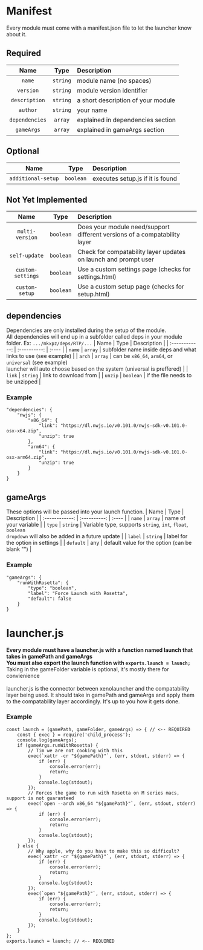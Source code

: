 # Manifest
Every module must come with a manifest.json file to let the launcher know about it.
## Required
| Name | Type | Description |
| :------------: | :----------: | :---- |
| `name` | `string` | module name (no spaces) |
| `version` | `string` | module version identifier |
| `description` | `string` | a short description of your module |
| `author` | `string` | your name |
| `dependencies` | `array` | explained in dependencies section |
| `gameArgs` | `array` | explained in gameArgs section |
## Optional
| Name | Type | Description |
| :------------: | :----------: | :---- |
| `additional-setup` | `boolean` | executes setup.js if it is found |


## Not Yet Implemented
| Name | Type | Description |
| :------------: | :----------: | :---- |
| `multi-version` | `boolean` | Does your module need/support different versions of a compatability layer |
| `self-update` | `boolean` | Check for compatability layer updates on launch and prompt user |
| `custom-settings` | `boolean` | Use a custom settings page (checks for settings.html) |
| `custom-setup` | `boolean` | Use a custom setup page (checks for setup.html) |

## dependencies
Dependencies are only installed during the setup of the module.<br>
All dependencies will end up in a subfolder called deps in your module folder. Ex: `.../mkxpz/deps/RTP/...`
| Name | Type | Description |
| :------------: | :----------: | :---- |
| `name` | `array` | subfolder name inside deps and what links to use (see example) |
| `arch` | `array` | can be `x86_64`, `arm64`, or `universal` (see example) <br> launcher will auto choose based on the system (universal is preffered) |
| `link` | `string` | link to download from |
| `unzip` | `boolean` | if the file needs to be unzipped |
### Example
```
"dependencies": {
    "nwjs": {
        "x86_64": {
            "link": "https://dl.nwjs.io/v0.101.0/nwjs-sdk-v0.101.0-osx-x64.zip",
            "unzip": true
        },
        "arm64": {
            "link": "https://dl.nwjs.io/v0.101.0/nwjs-sdk-v0.101.0-osx-arm64.zip",
            "unzip": true
        }
    }
}
```
## gameArgs
These options will be passed into your launch function.
| Name | Type | Description |
| :------------: | :----------: | :---- |
| `name` | `array` | name of your variable |
| `type` | `string` | Variable type, supports `string`, `int`, `float`, `boolean` <br> `dropdown` will also be added in a future update |
| `label` | `string` | label for the option in settings |
| `default` | any | default value for the option (can be blank "") |
### Example
```
"gameArgs": {
    "runWithRosetta": {
        "type": "boolean",
        "label": "Force Launch with Rosetta",
        "default": false
    }
}
```

# launcher.js
**Every module must have a launcher.js with a function named launch that takes in gamePath and gameArgs**<br>
**You must also export the launch function with `exports.launch = launch;`**<br>
Taking in the gameFolder variable is optional, it's mostly there for convienience<br>
<br>
launcher.js is the connector between xenolauncher and the compatability layer being used. It should take in gamePath and gameArgs and apply them to the compatability layer accordingly. It's up to you how it gets done.

### Example
```
const launch = (gamePath, gameFolder, gameArgs) => { // <-- REQUIRED
    const { exec } = require('child_process');
    console.log(gameArgs);
    if (gameArgs.runWithRosetta) {
        // Tim we are not cooking with this
        exec(`xattr -cr "${gamePath}"`, (err, stdout, stderr) => {
            if (err) {
                console.error(err);
                return;
            }
            console.log(stdout);
        });
        // Forces the game to run with Rosetta on M series macs, support is not guaranteed
        exec(`open --arch x86_64 "${gamePath}"`, (err, stdout, stderr) => {
            if (err) {
                console.error(err);
                return;
            }
            console.log(stdout);
        });
    } else {
        // Why apple, why do you have to make this so difficult?
        exec(`xattr -cr "${gamePath}"`, (err, stdout, stderr) => {
            if (err) {
                console.error(err);
                return;
            }
            console.log(stdout);
        });
        exec(`open "${gamePath}"`, (err, stdout, stderr) => {
            if (err) {
                console.error(err);
                return;
            }
            console.log(stdout);
        });
    }
};
exports.launch = launch; // <-- REQUIRED
```